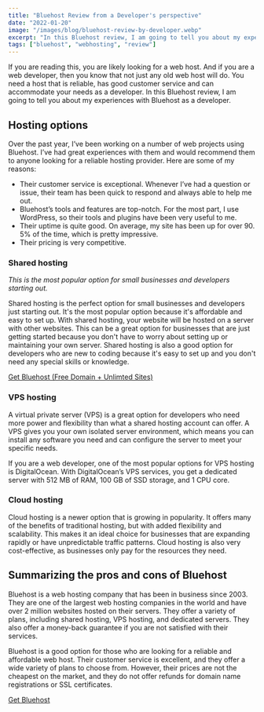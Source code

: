 ```yaml
---
title: "Bluehost Review from a Developer's perspective"
date: "2022-01-20"
image: "/images/blog/bluehost-review-by-developer.webp"
excerpt: "In this Bluehost review, I am going to tell you about my experiences with Bluehost as a developer."
tags: ["bluehost", "webhosting", "review"]
---
```


If you are reading this, you are likely looking for a web host. And if you are a web developer, then you know that not just any old web host will do. You need a host that is reliable, has good customer service and can accommodate your needs as a developer. In this Bluehost review, I am going to tell you about my experiences with Bluehost as a developer.

## Hosting options

Over the past year, I’ve been working on a number of web projects using Bluehost. I’ve had great experiences with them and would recommend them to anyone looking for a reliable hosting provider. Here are some of my reasons:

- Their customer service is exceptional. Whenever I’ve had a question or issue, their team has been quick to respond and always able to help me out.
- Bluehost’s tools and features are top-notch. For the most part, I use WordPress, so their tools and plugins have been very useful to me.
- Their uptime is quite good. On average, my site has been up for over 90. 5% of the time, which is pretty impressive.
- Their pricing is very competitive.

### Shared hosting

_This is the most popular option for small businesses and developers starting out._

Shared hosting is the perfect option for small businesses and developers just starting out. It's the most popular option because it's affordable and easy to set up. With shared hosting, your website will be hosted on a server with other websites. This can be a great option for businesses that are just getting started because you don't have to worry about setting up or maintaining your own server. Shared hosting is also a good option for developers who are new to coding because it's easy to set up and you don't need any special skills or knowledge.

[Get Bluehost (Free Domain + Unlimted Sites)](https://jahid.dev/go/bluehost/)

### VPS hosting

A virtual private server (VPS) is a great option for developers who need more power and flexibility than what a shared hosting account can offer. A VPS gives you your own isolated server environment, which means you can install any software you need and can configure the server to meet your specific needs.

If you are a web developer, one of the most popular options for VPS hosting is DigitalOcean. With DigitalOcean’s VPS services, you get a dedicated server with 512 MB of RAM, 100 GB of SSD storage, and 1 CPU core.

### Cloud hosting

Cloud hosting is a newer option that is growing in popularity. It offers many of the benefits of traditional hosting, but with added flexibility and scalability. This makes it an ideal choice for businesses that are expanding rapidly or have unpredictable traffic patterns. Cloud hosting is also very cost-effective, as businesses only pay for the resources they need.

## Summarizing the pros and cons of Bluehost

Bluehost is a web hosting company that has been in business since 2003. They are one of the largest web hosting companies in the world and have over 2 million websites hosted on their servers. They offer a variety of plans, including shared hosting, VPS hosting, and dedicated servers. They also offer a money-back guarantee if you are not satisfied with their services.

Bluehost is a good option for those who are looking for a reliable and affordable web host. Their customer service is excellent, and they offer a wide variety of plans to choose from. However, their prices are not the cheapest on the market, and they do not offer refunds for domain name registrations or SSL certificates.

[Get Bluehost](https://jahid.dev/go/bluehost/)
